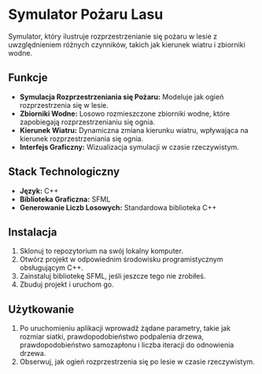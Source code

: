 # Symulator Pożaru Lasu

Symulator, który ilustruje rozprzestrzenianie się pożaru w lesie z uwzględnieniem różnych czynników, takich jak kierunek wiatru i zbiorniki wodne.

## Funkcje

- **Symulacja Rozprzestrzeniania się Pożaru:** Modeluje jak ogień rozprzestrzenia się w lesie.
- **Zbiorniki Wodne:** Losowo rozmieszczone zbiorniki wodne, które zapobiegają rozprzestrzenianiu się ognia.
- **Kierunek Wiatru:** Dynamiczna zmiana kierunku wiatru, wpływająca na kierunek rozprzestrzeniania się ognia.
- **Interfejs Graficzny:** Wizualizacja symulacji w czasie rzeczywistym.

## Stack Technologiczny

- **Język:** C++
- **Biblioteka Graficzna:** SFML
- **Generowanie Liczb Losowych:** Standardowa biblioteka C++

## Instalacja

1. Sklonuj to repozytorium na swój lokalny komputer.
2. Otwórz projekt w odpowiednim środowisku programistycznym obsługującym C++.
3. Zainstaluj bibliotekę SFML, jeśli jeszcze tego nie zrobiłeś.
4. Zbuduj projekt i uruchom go.

## Użytkowanie

1. Po uruchomieniu aplikacji wprowadź żądane parametry, takie jak rozmiar siatki, prawdopodobieństwo podpalenia drzewa, prawdopodobieństwo samozapłonu i liczba iteracji do odnowienia drzewa.
2. Obserwuj, jak ogień rozprzestrzenia się po lesie w czasie rzeczywistym.

